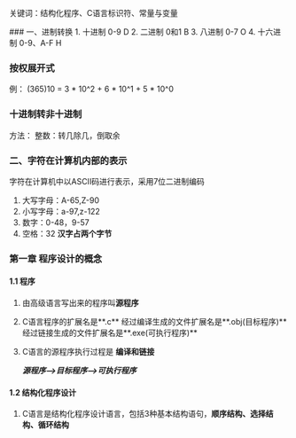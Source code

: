 关键词：结构化程序、C语言标识符、常量与变量



<div>
### 一、进制转换
1. 十进制 0-9	D
2. 二进制 0和1	B
3. 八进制 0-7	O
4. 十六进制 0-9、A-F	H

### 按权展开式
例： (365)10 = 3 * 10^2 + 6 * 10^1 + 5 * 10^0

### 十进制转非十进制
方法： 整数：转几除几，倒取余

### 二、字符在计算机内部的表示
字符在计算机中以ASCII码进行表示，采用7位二进制编码
1. 大写字母：A-65,Z-90
2. 小写字母：a-97,z-122
3. 数字：0-48，9-57
4. 空格：32
**汉字占两个字节**

### 第一章 程序设计的概念

#### 1.1 程序
1. 由高级语言写出来的程序叫**源程序**
2. C语言程序的扩展名是**.c**
   经过编译生成的文件扩展名是**.obj(目标程序)**
   经过链接生成的文件扩展名是**.exe(可执行程序)**
3. C语言的源程序执行过程是 **编译和链接**

   ***源程序-->目标程序-->可执行程序***

#### 1.2 结构化程序设计
1. C语言是结构化程序设计语言，包括3种基本结构语句，**顺序结构、选择结构、循环结构**
</div>

